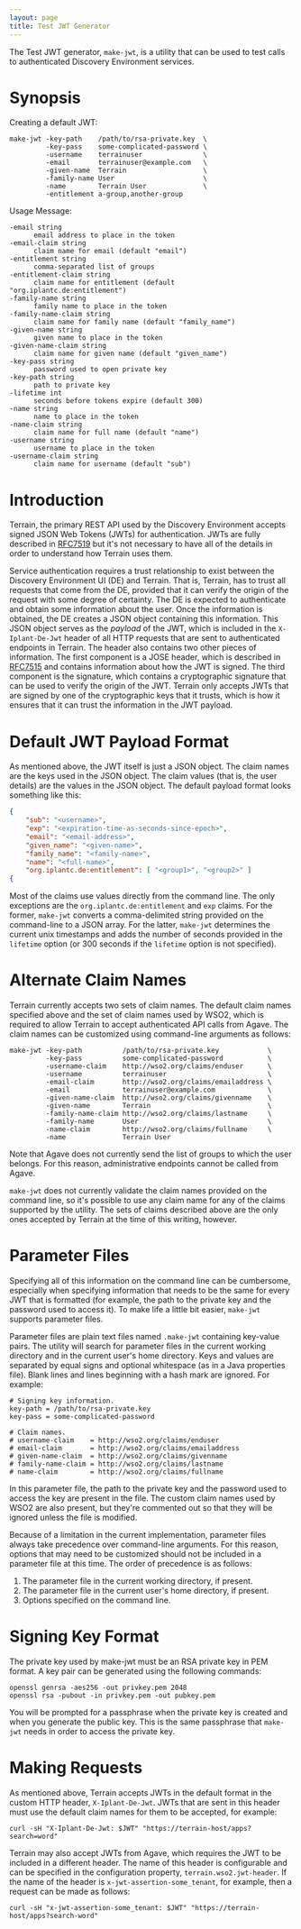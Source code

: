 ```yaml
---
layout: page
title: Test JWT Generator
---
```


The Test JWT generator, `make-jwt`, is a utility that can be used to test calls to authenticated Discovery Environment
services.

# Synopsis

Creating a default JWT:

```
make-jwt -key-path    /path/to/rsa-private.key  \
         -key-pass    some-complicated-password \
         -username    terrainuser               \
         -email       terrainuser@example.com   \
         -given-name  Terrain                   \
         -family-name User                      \
         -name        Terrain User              \
         -entitlement a-group,another-group
```

Usage Message:

```
-email string
      email address to place in the token
-email-claim string
      claim name for email (default "email")
-entitlement string
      comma-separated list of groups
-entitlement-claim string
      claim name for entitlement (default "org.iplantc.de:entitlement")
-family-name string
      family name to place in the token
-family-name-claim string
      claim name for family name (default "family_name")
-given-name string
      given name to place in the token
-given-name-claim string
      claim name for given name (default "given_name")
-key-pass string
      password used to open private key
-key-path string
      path to private key
-lifetime int
      seconds before tokens expire (default 300)
-name string
      name to place in the token
-name-claim string
      claim name for full name (default "name")
-username string
      username to place in the token
-username-claim string
      claim name for username (default "sub")
```

# Introduction

Terrain, the primary REST API used by the Discovery Environment accepts signed JSON Web Tokens (JWTs) for
authentication. JWTs are fully described in [RFC7519](https://tools.ietf.org/html/rfc7519) but it's not necessary to
have all of the details in order to understand how Terrain uses them.

Service authentication requires a trust relationship to exist between the Discovery Environment UI (DE) and
Terrain. That is, Terrain, has to trust all requests that come from the DE, provided that it can verify the origin of
the request with some degree of certainty. The DE is expected to authenticate and obtain some information about the
user. Once the information is obtained, the DE creates a JSON object containing this information. This JSON object
serves as the _payload_ of the JWT, which is included in the `X-Iplant-De-Jwt` header of all HTTP requests that are sent
to authenticated endpoints in Terrain. The header also contains two other pieces of information. The first component is
a JOSE header, which is described in [RFC7515](https://tools.ietf.org/html/rfc7515) and contains information about how
the JWT is signed. The third component is the signature, which contains a cryptographic signature that can be used to
verify the origin of the JWT. Terrain only accepts JWTs that are signed by one of the cryptographic keys that it trusts,
which is how it ensures that it can trust the information in the JWT payload.

# Default JWT Payload Format

As mentioned above, the JWT itself is just a JSON object. The claim names are the keys used in the JSON object. The
claim values (that is, the user details) are the values in the JSON object. The default payload format looks something
like this:

```json
{
    "sub": "<username>",
    "exp": "<expiration-time-as-seconds-since-epoch>",
    "email": "<email-address>",
    "given_name": "<given-name>",
    "family_name": "<family-name>",
    "name": "<full-name>",
    "org.iplantc.de:entitlement": [ "<group1>", "<group2>" ]
{
```

Most of the claims use values directly from the command line. The only exceptions are the `org.iplantc.de:entitlement`
and `exp` claims. For the former, `make-jwt` converts a comma-delimited string provided on the command-line to a JSON
array. For the latter, `make-jwt` determines the current unix timestamps and adds the number of seconds provided in the
`lifetime` option (or 300 seconds if the `lifetime` option is not specified).

# Alternate Claim Names

Terrain currently accepts two sets of claim names. The default claim names specified above and the set of claim names
used by WSO2, which is required to allow Terrain to accept authenticated API calls from Agave. The claim names can be
customized using command-line arguments as follows:

```
make-jwt -key-path          /path/to/rsa-private.key            \
         -key-pass          some-complicated-password           \
         -username-claim    http://wso2.org/claims/enduser      \
         -username          terrainuser                         \
         -email-claim       http://wso2.org/claims/emailaddress \
         -email             terrainuser@example.com             \
         -given-name-claim  http://wso2.org/claims/givenname    \
         -given-name        Terrain                             \
         -family-name-claim http://wso2.org/claims/lastname     \
         -family-name       User                                \
         -name-claim        http://wso2.org/claims/fullname     \
         -name              Terrain User
```

Note that Agave does not currently send the list of groups to which the user belongs. For this reason, administrative
endpoints cannot be called from Agave.

`make-jwt` does not currently validate the claim names provided on the command line, so it's possible to use any claim
name for any of the claims supported by the utility. The sets of claims described above are the only ones accepted by
Terrain at the time of this writing, however.

# Parameter Files

Specifying all of this information on the command line can be cumbersome, especially when specifying information that
needs to be the same for every JWT that is formatted (for example, the path to the private key and the password used to
access it). To make life a little bit easier, `make-jwt` supports parameter files.

Parameter files are plain text files named `.make-jwt` containing key-value pairs. The utility will search for parameter
files in the current working directory and in the current user's home directory. Keys and values are separated by equal
signs and optional whitespace (as in a Java properties file). Blank lines and lines beginning with a hash mark are
ignored. For example:

```
# Signing key information.
key-path = /path/to/rsa-private.key
key-pass = some-complicated-password

# Claim names.
# username-claim    = http://wso2.org/claims/enduser
# email-claim       = http://wso2.org/claims/emailaddress
# given-name-claim  = http://wso2.org/claims/givenname
# family-name-claim = http://wso2.org/claims/lastname
# name-claim        = http://wso2.org/claims/fullname
```

In this parameter file, the path to the private key and the password used to access the key are present in the file. The
custom claim names used by WSO2 are also present, but they're commented out so that they will be ignored unless the file
is modified.

Because of a limitation in the current implementation, parameter files always take precedence over command-line
arguments. For this reason, options that may need to be customized should not be included in a parameter file at this
time. The order of precedence is as follows:

1. The parameter file in the current working directory, if present.
1. The parameter file in the current user's home directory, if present.
1. Options specified on the command line.

# Signing Key Format

The private key used by make-jwt must be an RSA private key in PEM format. A key pair can be generated using the
following commands:

```
openssl genrsa -aes256 -out privkey.pem 2048
openssl rsa -pubout -in privkey.pem -out pubkey.pem
```

You will be prompted for a passphrase when the private key is created and when you generate the public key. This is the
same passphrase that `make-jwt` needs in order to access the private key.

# Making Requests

As mentioned above, Terrain accepts JWTs in the default format in the custom HTTP header, `X-Iplant-De-Jwt`. JWTs that
are sent in this header must use the default claim names for them to be accepted, for example:

```
curl -sH "X-Iplant-De-Jwt: $JWT" "https://terrain-host/apps?search=word"
```

Terrain may also accept JWTs from Agave, which requires the JWT to be included in a different header. The name of this
header is configurable and can be specified in the configuration property, `terrain.wso2.jwt-header`. If the name of the
header is `x-jwt-assertion-some_tenant`, for example, then a request can be made as follows:

```
curl -sH "x-jwt-assertion-some_tenant: $JWT" "https://terrain-host/apps?search-word"
```
